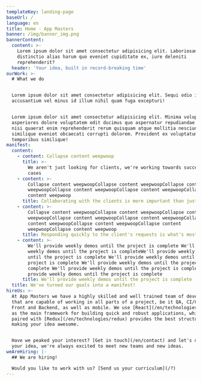 ```yaml
---
templateKey: landing-page
baseUrl: /
language: en
title: Home - App Masters
banner: /img/banner_img.png
bannerContent:
  content: >-
    Lorem ipsum dolor sit amet consectetur adipisicing elit. Laboriosam tenetur
    distinctio alias harum quo eveniet cupiditate ex, iure deleniti
    reprehenderit?
  header: 'Your idea, built in record-breaking time'
ourWork: >-
  # What we do


  Lorem ipsum dolor sit amet consectetur adipisicing elit. Sequi odio incidunt
  accusantium vel minus id illum nihil quam fuga excepturi!


  Lorem ipsum dolor sit amet consectetur adipisicing elit. Minima voluptatum, ea
  asperiores dolore voluptatem odit ducimus quo aspernatur repudiandae dolorum,
  nisi quaerat enim reprehenderit rerum quisquam atque mollitia nesciunt
  similique eveniet obcaecati corrupti dolorem. Provident ex voluptatum eaque
  temporibus similique!
manifest:
  content:
    - content: Collapse content weepwoop
      title: >-
        We aren't just looking for clients, we're working towards successful
        cases
    - content: >-
        Collapse content weepwoopCollapse content weepwoopCollapse content
        weepwoopCollapse content weepwoopCollapse content weepwoopCollapse
        content weepwoop
      title: Collaborating with the clients is more important than just contracts
    - content: >-
        Collapse content weepwoopCollapse content weepwoopCollapse content
        weepwoopCollapse content weepwoopCollapse content weepwoopCollapse
        content weepwoopCollapse content weepwoopCollapse content
        weepwoopCollapse content weepwoop
      title: Responding quickly to the client's requests is what's most important
    - content: >-
        We'll provide weekly demos until the project is complete We'll provide
        weekly demos until the project is completeWe'll provide weekly demos
        until the project is complete We'll provide weekly demos until the
        project is complete We'll provide weekly demos until the project is
        complete We'll provide weekly demos until the project is complete We'll
        provide weekly demos until the project is complete
      title: We'll provide weekly demos until the project is complete
  title: We've turned our goals into a manifest!
hireUs: >-
  At App Masters we have a highly skilled and well trained team of developers
  that are capable of working in all parts of a project, be it QA, CI/CD, SEO,
  Front and Backend, as well as mobile. We use [React](/en/technologies/react)
  as the main framework for building quick and robust applications, which when
  paired with [Redux](/en/technologies/redux) provides the best structure for
  making your idea awesome.


  Have we peaked your interest? [Get in touch](/en/contact) and let's discuss
  your idea, we're always excited to meet new teams and new ideas.
weAreHiring: |-
  ## We are hiring!

  Would you like to work with us? [Send us your curriculum](/?)
---
```


